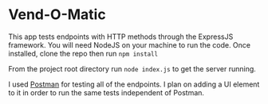 # Vend-O-Matic
This app tests endpoints with HTTP methods through the ExpressJS framework. You will need NodeJS on your machine to run the code. Once installed, clone the repo then run 
```npm install```

From the project root directory run `node index.js` to get the server running.

I used [Postman](https://www.getpostman.com/) for testing all of the endpoints. I plan on adding a UI element to it in order to run the same tests independent of Postman.
